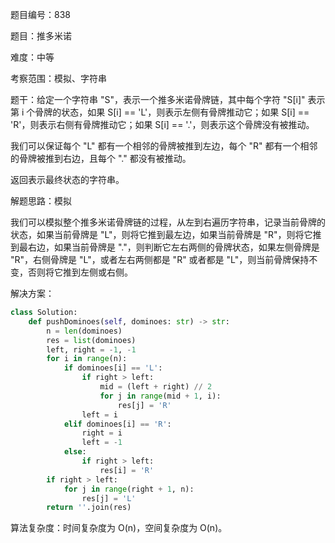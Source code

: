 题目编号：838

题目：推多米诺

难度：中等

考察范围：模拟、字符串

题干：给定一个字符串 "S"，表示一个推多米诺骨牌链，其中每个字符 "S[i]" 表示第 i 个骨牌的状态，如果 S[i] == 'L'，则表示左侧有骨牌推动它；如果 S[i] == 'R'，则表示右侧有骨牌推动它；如果 S[i] == '.'，则表示这个骨牌没有被推动。

我们可以保证每个 "L" 都有一个相邻的骨牌被推到左边，每个 "R" 都有一个相邻的骨牌被推到右边，且每个 "." 都没有被推动。

返回表示最终状态的字符串。

解题思路：模拟

我们可以模拟整个推多米诺骨牌链的过程，从左到右遍历字符串，记录当前骨牌的状态，如果当前骨牌是 "L"，则将它推到最左边，如果当前骨牌是 "R"，则将它推到最右边，如果当前骨牌是 "."，则判断它左右两侧的骨牌状态，如果左侧骨牌是 "R"，右侧骨牌是 "L"，或者左右两侧都是 "R" 或者都是 "L"，则当前骨牌保持不变，否则将它推到左侧或右侧。

解决方案：

```python
class Solution:
    def pushDominoes(self, dominoes: str) -> str:
        n = len(dominoes)
        res = list(dominoes)
        left, right = -1, -1
        for i in range(n):
            if dominoes[i] == 'L':
                if right > left:
                    mid = (left + right) // 2
                    for j in range(mid + 1, i):
                        res[j] = 'R'
                left = i
            elif dominoes[i] == 'R':
                right = i
                left = -1
            else:
                if right > left:
                    res[i] = 'R'
        if right > left:
            for j in range(right + 1, n):
                res[j] = 'L'
        return ''.join(res)
```

算法复杂度：时间复杂度为 O(n)，空间复杂度为 O(n)。